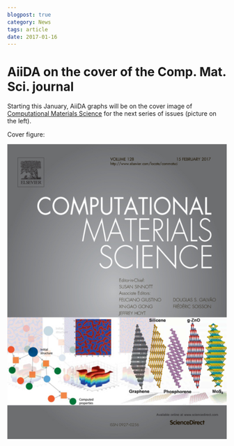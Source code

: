 ```yaml
---
blogpost: true
category: News
tags: article
date: 2017-01-16
---
```


# AiiDA on the cover of the Comp. Mat. Sci. journal

Starting this January, AiiDA graphs will be on the cover image of [Computational Materials Science](https://www.journals.elsevier.com/computational-materials-science) for the next series of issues (picture on the left).

Cover figure:

<!-- [caption id="attachment\_799" align="aligncenter" width="572"] -->
![](../pics/legacy/cover_2017.jpg)
<!-- Cover of the Computational Materials Science journal (since Jan 2017). AiiDA graph: picture on the left.[/caption] -->
